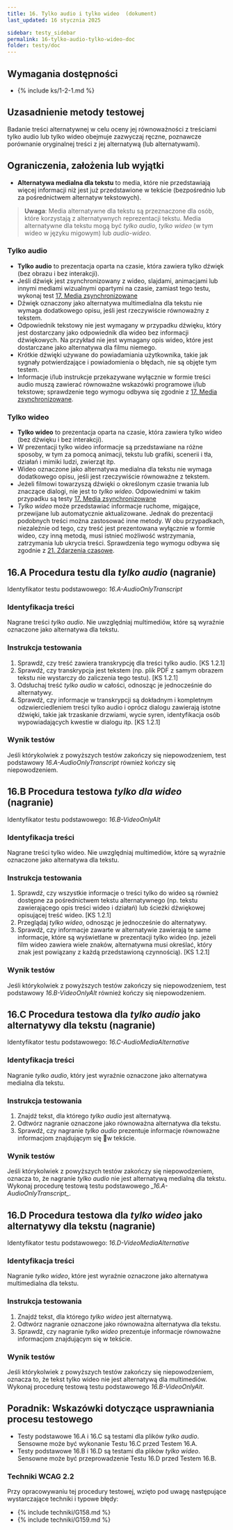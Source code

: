 ```yaml
---
title: 16. Tylko audio i tylko wideo  (dokument)
last_updated: 16 stycznia 2025

sidebar: testy_sidebar
permalink: 16-tylko-audio-tylko-wideo-doc
folder: testy/doc
---
```


## Wymagania dostępności
- {% include ks/1-2-1.md %}

## Uzasadnienie metody testowej
Badanie treści alternatywnej w celu oceny jej równoważności z treściami tylko audio lub tylko wideo obejmuje zazwyczaj ręczne, poznawcze porównanie oryginalnej treści z jej alternatywą (lub alternatywami).

## Ograniczenia, założenia lub wyjątki

-   **Alternatywa medialna dla tekstu** to media, które nie przedstawiają więcej informacji niż jest już przedstawione w tekście (bezpośrednio lub za pośrednictwem alternatyw tekstowych). 

> **Uwaga**: Media alternatywne dla tekstu są przeznaczone dla osób, które korzystają z alternatywnych reprezentacji tekstu. Media alternatywne dla tekstu mogą być _tylko audio_, _tylko wideo_ (w tym wideo w języku migowym) lub _audio-wideo_.

### Tylko audio
-   **Tylko audio** to prezentacja oparta na czasie, która zawiera tylko dźwięk (bez obrazu i bez interakcji).
-   Jeśli dźwięk jest zsynchronizowany z wideo, slajdami, animacjami lub innymi mediami wizualnymi opartymi na czasie, zamiast tego testu, wykonaj test [17. Media zsynchronizowane](17-media-zsynchronizowane-doc.md)
-   Dźwięk oznaczony jako alternatywa multimedialna dla tekstu nie wymaga dodatkowego opisu, jeśli jest rzeczywiście równoważny z tekstem.
-   Odpowiednik tekstowy nie jest wymagany w przypadku dźwięku, który jest dostarczany jako odpowiednik dla wideo bez informacji dźwiękowych. Na przykład nie jest wymagany opis wideo, które jest dostarczane jako alternatywa dla filmu niemego.
-   Krótkie dźwięki używane do powiadamiania użytkownika, takie jak sygnały potwierdzające i powiadomienia o błędach, nie są objęte tym testem.
-   Informacje i/lub instrukcje przekazywane wyłącznie w formie treści audio muszą zawierać równoważne wskazówki programowe i/lub tekstowe; sprawdzenie tego wymogu odbywa się zgodnie z [17. Media zsynchronizowane](17-media-zsynchronizowane-doc.md).

### Tylko wideo
-   **Tylko wideo** to prezentacja oparta na czasie, która zawiera tylko wideo (bez dźwięku i bez interakcji).
-   W prezentacji tylko wideo informacje są przedstawiane na różne sposoby, w tym za pomocą animacji, tekstu lub grafiki, scenerii i tła, działań i mimiki ludzi, zwierząt itp.
-   Wideo oznaczone jako alternatywa medialna dla tekstu nie wymaga dodatkowego opisu, jeśli jest rzeczywiście równoważne z tekstem.
-   Jeżeli filmowi towarzyszą dźwięki o określonym czasie trwania lub znaczące dialogi, nie jest to _tylko wideo_. Odpowiednimi w takim przypadku są testy [17. Media zsynchronizowane](17-media-zsynchronizowane-doc.md)
-   _Tylko wideo_ może przedstawiać informacje ruchome, migające, przewijane lub automatycznie aktualizowane. Jednak do prezentacji podobnych treści można zastosować inne metody. W obu przypadkach, niezależnie od tego, czy treść jest prezentowana wyłącznie w formie wideo, czy inną metodą, musi istnieć możliwość wstrzymania, zatrzymania lub ukrycia treści. Sprawdzenia tego wymogu odbywa się zgodnie z [21. Zdarzenia czasowe](21-zdarzenia-czasowe-doc.md).

## 16.A Procedura testu dla _tylko audio_ (nagranie)
Identyfikator testu podstawowego: _16.A-AudioOnlyTranscript_

### Identyfikacja treści
Nagrane treści _tylko audio_. Nie uwzględniaj multimediów, które są wyraźnie oznaczone jako alternatywa dla tekstu.

### Instrukcja testowania
1.  Sprawdź, czy treść zawiera transkrypcję dla treści tylko audio. [KS 1.2.1]
2.  Sprawdź, czy transkrypcja jest tekstem (np. plik PDF z samym obrazem tekstu nie wystarczy do zaliczenia tego testu). [KS 1.2.1]
3.  Odsłuchaj treść _tylko audio_ w całości, odnosząc je jednocześnie do alternatywy.
4.  Sprawdź, czy informacje w transkrypcji są dokładnym i kompletnym odzwierciedleniem treści tylko audio i  oprócz dialogu zawierają istotne dźwięki, takie jak trzaskanie drzwiami, wycie syren, identyfikacja osób wypowiadających kwestie w dialogu itp. [KS 1.2.1]

### Wynik testów
<p id="d16aTR">Jeśli którykolwiek z powyższych testów zakończy się niepowodzeniem, test podstawowy <em>16.A-AudioOnlyTranscript</em> również kończy się niepowodzeniem.</p>

## 16.B Procedura testowa _tylko dla wideo_ (nagranie)
Identyfikator testu podstawowego: _16.B-VideoOnlyAlt_

### Identyfikacja treści

<p id="d16bIC">Nagrane treści tylko wideo. Nie uwzględniaj multimediów, które są wyraźnie oznaczone jako alternatywa dla tekstu.</p>

### Instrukcja testowania
1.  Sprawdź, czy wszystkie informacje o treści tylko do wideo są również dostępne za pośrednictwem tekstu alternatywnego (np. tekstu zawierającego opis treści wideo i działań) lub ścieżki dźwiękowej opisującej treść wideo. [KS 1.2.1]
2.  Przeglądaj _tylko wideo_, odnosząc je jednocześnie do alternatywy.
3.  Sprawdź, czy informacje zawarte w alternatywie zawierają te same informacje, które są wyświetlane w prezentacji tylko wideo (np. jeżeli film wideo zawiera wiele znaków, alternatywna musi określać, który znak jest powiązany z każdą przedstawioną czynnością). [KS 1.2.1]

### Wynik testów
<p id="d16bTR">Jeśli którykolwiek z powyższych testów zakończy się niepowodzeniem, test podstawowy <em>16.B-VideoOnlyAlt</em> również kończy się niepowodzeniem.</p>

## 16.C Procedura testowa dla _tylko audio_ jako alternatywy dla tekstu (nagranie)
Identyfikator testu podstawowego: _16.C-AudioMediaAlternative_

### Identyfikacja treści
Nagranie _tylko audio_, który jest wyraźnie oznaczone jako alternatywa medialna dla tekstu.

### Instrukcja testowania
1.	Znajdź tekst, dla którego _tylko audio_ jest alternatywą.
2.	Odtwórz nagranie oznaczone jako równoważna alternatywa dla tekstu.
3.	Sprawdź, czy nagranie _tylko audio_  prezentuje informacje równoważne informacjom znajdującym się w&nbsp;tekście.

### Wynik testów
<p id="d16cTR">Jeśli którykolwiek z powyższych testów zakończy się niepowodzeniem, oznacza to, że nagranie <em>tylko audio</em> nie jest alternatywą medialną dla tekstu. Wykonaj procedurę testową testu podstawowego <em>_16.A-AudioOnlyTranscript_</em>.</p>

## 16.D Procedura testowa dla _tylko wideo_ jako alternatywy dla tekstu (nagranie)
Identyfikator testu podstawowego: _16.D-VideoMediaAlternative_

### Identyfikacja treści
Nagranie _tylko wideo_, które jest wyraźnie oznaczone jako alternatywa multimedialna dla tekstu.

### Instrukcja testowania
1.	Znajdź tekst, dla którego _tylko wideo_ jest alternatywą.
2.	Odtwórz nagranie oznaczone jako równoważna alternatywa dla tekstu.
3.	Sprawdź, czy nagranie _tylko wideo_ prezentuje informacje równoważne informacjom znajdującym się w&nbsp;tekście.

### Wynik testów
<p id="d16dTR">Jeśli którykolwiek z powyższych testów zakończy się niepowodzeniem, oznacza to, że tekst tylko wideo nie jest alternatywą dla multimediów. Wykonaj procedurę testową testu podstawowego <em>16.B-VideoOnlyAlt</em>.</p>

##  Poradnik: Wskazówki dotyczące usprawniania procesu testowego
-   Testy podstawowe 16.A i 16.C są testami dla plików _tylko audio_. Sensowne może być wykonanie Testu 16.C przed Testem 16.A.
-   Testy podstawowe 16.B i 16.D są testami dla plików _tylko wideo_. Sensowne może być przeprowadzenie Testu 16.D przed Testem 16.B.

### Techniki WCAG 2.2
Przy opracowywaniu tej procedury testowej, wzięto pod uwagę następujące wystarczające techniki i typowe błędy:

- {% include techniki/G158.md %}
- {% include techniki/G159.md %}


